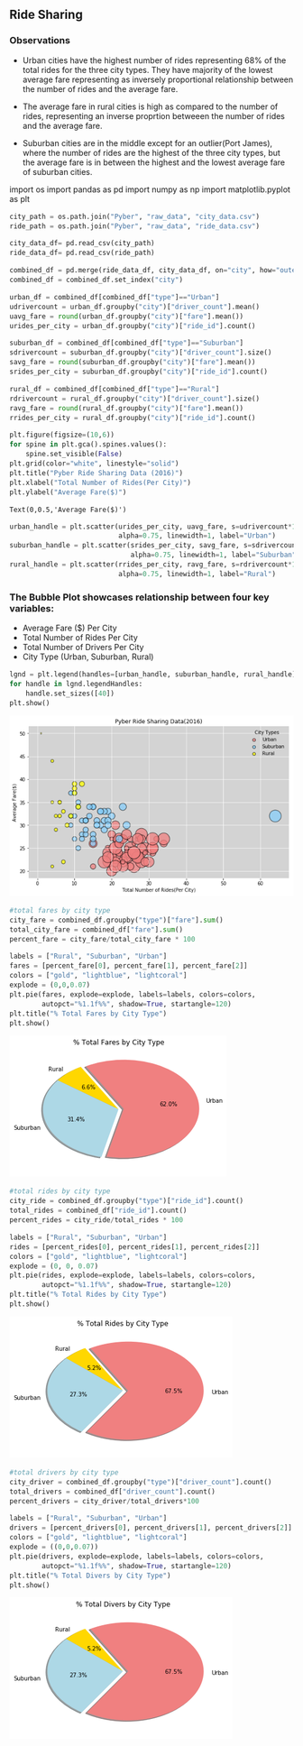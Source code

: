 
## Ride Sharing

### Observations

* Urban cities have the highest number of rides representing 68% of the total rides for the three city types.
  They have majority of the lowest average fare representing as inversely proportional relationship between the number
  of rides and the average fare. 

* The average fare in rural cities is high as compared to the number of rides, representing an inverse proprtion betweeen
  the number of rides and the average fare.

* Suburban cities are in the middle except for an outlier(Port James), where the number of rides are the highest of the 
  three city types, but the average fare is in between the highest and the lowest average fare of suburban cities.

import os
import pandas as pd
import numpy as np
import matplotlib.pyplot as plt


```python
city_path = os.path.join("Pyber", "raw_data", "city_data.csv")
ride_path = os.path.join("Pyber", "raw_data", "ride_data.csv")
```


```python
city_data_df= pd.read_csv(city_path)
ride_data_df= pd.read_csv(ride_path)
```


```python
combined_df = pd.merge(ride_data_df, city_data_df, on="city", how="outer")
combined_df = combined_df.set_index("city")
```


```python
urban_df = combined_df[combined_df["type"]=="Urban"]
udrivercount = urban_df.groupby("city")["driver_count"].mean()
uavg_fare = round(urban_df.groupby("city")["fare"].mean())
urides_per_city = urban_df.groupby("city")["ride_id"].count()
```


```python
suburban_df = combined_df[combined_df["type"]=="Suburban"]
sdrivercount = suburban_df.groupby("city")["driver_count"].size()
savg_fare = round(suburban_df.groupby("city")["fare"].mean())
srides_per_city = suburban_df.groupby("city")["ride_id"].count()
```


```python
rural_df = combined_df[combined_df["type"]=="Rural"]
rdrivercount = rural_df.groupby("city")["driver_count"].size()
ravg_fare = round(rural_df.groupby("city")["fare"].mean())
rrides_per_city = rural_df.groupby("city")["ride_id"].count()
```


```python
plt.figure(figsize=(10,6))
for spine in plt.gca().spines.values():
    spine.set_visible(False)
plt.grid(color="white", linestyle="solid")
plt.title("Pyber Ride Sharing Data (2016)")
plt.xlabel("Total Number of Rides(Per City)")
plt.ylabel("Average Fare($)")
```




    Text(0,0.5,'Average Fare($)')




```python
urban_handle = plt.scatter(urides_per_city, uavg_fare, s=udrivercount*10, facecolors= "lightcoral", edgecolors="black",
                           alpha=0.75, linewidth=1, label="Urban")
suburban_handle = plt.scatter(srides_per_city, savg_fare, s=sdrivercount*10, facecolors= "lightskyblue", edgecolors="black",
                              alpha=0.75, linewidth=1, label="Suburban")
rural_handle = plt.scatter(rrides_per_city, ravg_fare, s=rdrivercount*10, facecolors= "yellow", edgecolors="black",
                           alpha=0.75, linewidth=1, label="Rural")

```

### The Bubble Plot showcases relationship between four key variables:

* Average Fare ($) Per City
* Total Number of Rides Per City
* Total Number of Drivers Per City
* City Type (Urban, Suburban, Rural)



```python
lgnd = plt.legend(handles=[urban_handle, suburban_handle, rural_handle], loc="upper right", title='City Types', frameon=False)
for handle in lgnd.legendHandles:
    handle.set_sizes([40])
plt.show()
```


![png](output_11_0.png)



```python
#total fares by city type
city_fare = combined_df.groupby("type")["fare"].sum()
total_city_fare = combined_df["fare"].sum()
percent_fare = city_fare/total_city_fare * 100
```


```python
labels = ["Rural", "Suburban", "Urban"]
fares = [percent_fare[0], percent_fare[1], percent_fare[2]]
colors = ["gold", "lightblue", "lightcoral"]
explode = (0,0,0.07)
plt.pie(fares, explode=explode, labels=labels, colors=colors,
        autopct="%1.1f%%", shadow=True, startangle=120)
plt.title("% Total Fares by City Type")
plt.show()
```


![png](output_13_0.png)



```python
#total rides by city type
city_ride = combined_df.groupby("type")["ride_id"].count()
total_rides = combined_df["ride_id"].count()
percent_rides = city_ride/total_rides * 100
```


```python
labels = ["Rural", "Suburban", "Urban"]
rides = [percent_rides[0], percent_rides[1], percent_rides[2]]
colors = ["gold", "lightblue", "lightcoral"]
explode = (0, 0, 0.07)
plt.pie(rides, explode=explode, labels=labels, colors=colors,
        autopct="%1.1f%%", shadow=True, startangle=120)
plt.title("% Total Rides by City Type")
plt.show()
```


![png](output_15_0.png)



```python
#total drivers by city type
city_driver = combined_df.groupby("type")["driver_count"].count()
total_drivers = combined_df["driver_count"].count()
percent_drivers = city_driver/total_drivers*100
```


```python
labels = ["Rural", "Suburban", "Urban"]
drivers = [percent_drivers[0], percent_drivers[1], percent_drivers[2]]
colors = ["gold", "lightblue", "lightcoral"]
explode = ((0,0,0.07))
plt.pie(drivers, explode=explode, labels=labels, colors=colors,
        autopct="%1.1f%%", shadow=True, startangle=120)
plt.title("% Total Divers by City Type")
plt.show()
```


![png](output_17_0.png)

